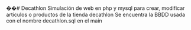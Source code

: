 ��#   D e c a t h l o n 
 
 Simulación de web en php y mysql para crear, modificar articulos o productos de la tienda decathlon
Se encuentra la BBDD usada con el nombre decathlon.sql en el main
